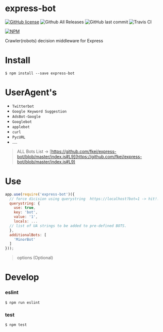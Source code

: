 # express-bot

[![GitHub license](https://img.shields.io/github/license/fkei/express-bot.svg)](https://github.com/fkei/express-bot/blob/master/LICENSE)
![Github All Releases](https://img.shields.io/github/downloads/fkei/express-bot/total.svg)
![GitHub last commit](https://img.shields.io/github/last-commit/fkei/express-bot.svg)
![Travis CI](https://img.shields.io/travis/fkei/express-bot/master.svg)

[![NPM](https://nodei.co/npm/express-bot.png?downloads=true&downloadRank=true&stars=true)](https://nodei.co/npm/express-bot/)

Crawler(robots) decision middleware for Express

# Install

```
$ npm install --save express-bot
```

# UserAgent's

- `Twitterbot`
- `Google Keyword Suggestion`
- `AdsBot-Google`
- `Googlebot`
- `applebot`
- `curl`
- `PycURL`
- ....


> ALL Bots List -> [https://github.com/fkei/express-bot/blob/master/index.js#L9](https://github.com/fkei/express-bot/blob/master/index.js#L9)

# Use

```javascript
app.use(require('express-bot')({
  // force dicision using querystring  https://localhost?bot=1 -> hit!!
  querystring: {
    use: true,
    key: 'bot',
    value: '1',
    locals: ...
  // list of UA strings to be added to pre-defined BOTS.
  },
  additionalBots: [
    'MinorBot'
  ]
}));
```

> options (Optional)

# Develop

### eslint

```
$ npm run eslint
```

### test

```
$ npm test
```

